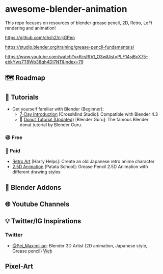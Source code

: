 # awesome-blender-animation

This repo focuses on resources of blender grease pencil, 2D, Retro, LoFi rendering and animation!

https://github.com/chsh2/nijiGPen

https://studio.blender.org/training/grease-pencil-fundamentals/

https://www.youtube.com/watch?v=KcsRfb1_O3w&list=PLF14sjBxX75-ebkYws7T8Wb38qh4DI7NT&index=79

## 🗺️ Roadmap

## 📑 Tutorials
- Get yourself familiar with Blender (Beginner):
    - [7-Day Introduction](https://www.youtube.com/watch?v=e-fetDXDXX8&list=PLgO2ChD7acqH5S3fCO1GbAJC55NeVaCCp) [CrossMind Studio]: Compatible with Blender 4.3
    - 🍩 [Donut Tutorial (Updated)](https://www.youtube.com/watch?v=4haAdmHqGOw&t=10278s) [Blender Guru]: The famous Blender donut tutorial by Blender Guru. 

### 😆 Free

### 💸 Paid
- [Retro Art](https://www.skillshare.com/en/classes/create-a-retro-anime-character-illustration-with-blender-3d/1080603726?via=search-layout-grid) [Harry Helps]: Create an old Japanese retro anime character
- [2.5D Animation](https://www.patataschool.com/25d-illustration-in-grease-pencil) [Patata School]: Grease Pencil 2.5D Animation with different drawing styles

## 📢 Blender Addons

## 🌐 Youtube Channels

## 💡 Twitter/IG Inspirations
### Twitter
- [@Pei_Maximilian](https://x.com/Pei_Maximilian): Blender 3D Artist (2D animation, Japanese style, Grease pencil) [Web](https://t.co/TvHwcI5TMG)

## Pixel-Art
